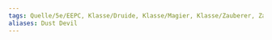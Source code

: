 ```yaml
---
tags: Quelle/5e/EEPC, Klasse/Druide, Klasse/Magier, Klasse/Zauberer, Zauber/Zaubergrad/2, Zauber/Zauberschule/Beschwörung
aliases: Dust Devil
---
```

